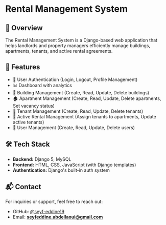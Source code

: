 # Rental Management System

## 📌 Overview
The Rental Management System is a Django-based web application that helps landlords and property managers efficiently manage buildings, apartments, tenants, and active rental agreements.

## 🚀 Features
- 🔐 User Authentication (Login, Logout, Profile Management)
- 📊 Dashboard with analytics
- 🏢 Building Management (Create, Read, Update, Delete buildings)
- 🏠 Apartment Management (Create, Read, Update, Delete apartments, Set vacancy status)
- 👥 Tenant Management (Create, Read, Update, Delete tenants)
- 🏡 Active Rental Management (Assign tenants to apartments, Update active tenants)
- 👤 User Management (Create, Read, Update, Delete users)

## 🛠️ Tech Stack
- **Backend:** Django 5, MySQL
- **Frontend:** HTML, CSS, JavaScript (with Django templates)
- **Authentication:** Django's built-in auth system

## 📬 Contact
For inquiries or support, feel free to reach out:
- GitHub: [@seyf-eddine19](https://github.com/seyf-eddine19)
- Email: **seyfeddine.abdellaoui@gmail.com**
